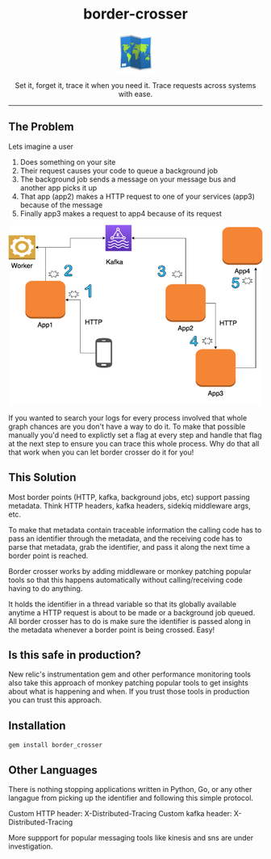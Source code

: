 <div align="center">
  <h1>border-crosser</h1>

  <a href="https://www.emojione.com/emoji/1f5fa">
  <img height="80" width="80" alt="octopus" src="https://raw.githubusercontent.com/benedictfischer09/border_crosser_ruby/master/other/map.png" />
  </a>

  <p>Set it, forget it, trace it when you need it. Trace requests across systems with ease.</p>
</div>

<hr />

## The Problem

Lets imagine a user
1. Does something on your site
2. Their request causes your code to queue a background job
3. The background job sends a message on your message bus and another app picks it up
4. That app (app2) makes a HTTP request to one of your services (app3) because of the message
5. Finally app3 makes a request to app4 because of its request

![graph of the process above](https://raw.githubusercontent.com/benedictfischer09/border_crosser_ruby/master/other/example.png)


If you wanted to search your logs for every process involved that whole graph chances are you don't have a way to do it. To make that possible manually you'd need to explictly set a flag at every step and handle that flag at the next step to ensure you can trace this whole process.  Why do that all that work when you can let border crosser do it for you!

## This Solution

Most border points (HTTP, kafka, background jobs, etc) support passing metadata.  Think HTTP headers, kafka headers, sidekiq middleware args, etc.

To make that metadata contain traceable information the calling code has to pass an identifier through the metadata, and the receiving code has to parse that metadata, grab the identifier, and pass it along the next time a border point is reached.

Border crosser works by adding middleware or monkey patching popular tools so that this happens automatically without calling/receiving code having to do anything.

It holds the identifier in a thread variable so that its globally available anytime a HTTP request is about to be made or a background job queued.  All border crosser has to do is make sure the identifier is passed along in the metadata whenever a border point is being crossed. Easy!


## Is this safe in production?
New relic's instrumentation gem and other performance monitoring tools also take this approach of monkey patching popular tools to get insights about what is happening and when.  If you trust those tools in production you can trust this approach.


## Installation

```
gem install border_crosser
```

## Other Languages

There is nothing stopping applications written in Python, Go, or any other langague from picking up the identifier and following this simple protocol.

Custom HTTP header: X-Distributed-Tracing
Custom kafka header: X-Distributed-Tracing

More suppport for popular messaging tools like kinesis and sns are under investigation.
